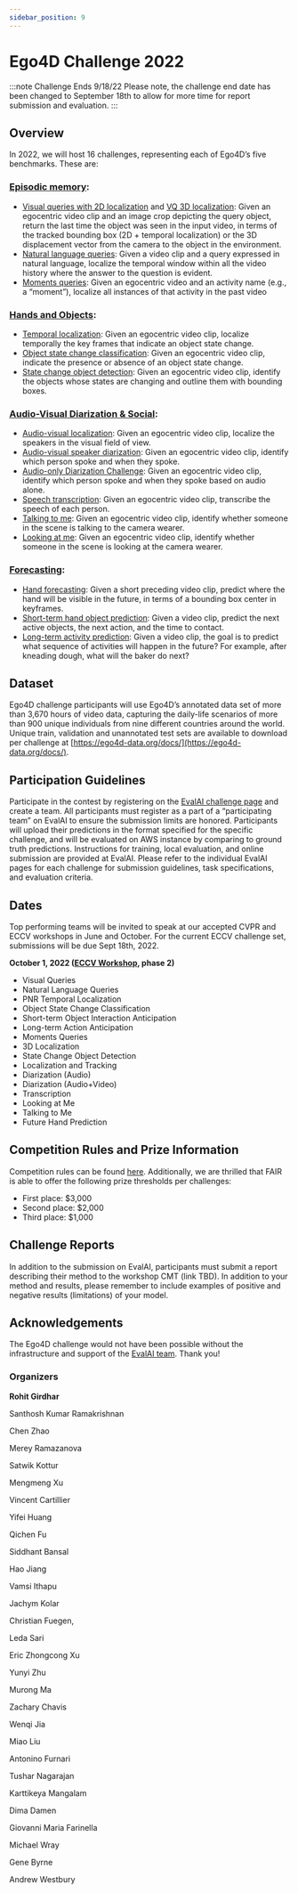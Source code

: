 ```yaml
---
sidebar_position: 9
---
```


# Ego4D Challenge 2022

:::note Challenge Ends 9/18/22
Please note, the challenge end date has been changed to September 18th to allow for more time for report submission and evaluation.
:::

## Overview

In 2022, we will host 16 challenges, representing each of Ego4D’s five benchmarks. These are: 

### [Episodic memory](./benchmarks/episodic-memory.md):

* [Visual queries with 2D localization](https://eval.ai/web/challenges/challenge-page/1619/overview) and [VQ 3D localization](https://eval.ai/web/challenges/challenge-page/1646/overview): Given an egocentric video clip and an image crop depicting the query object, return the last time the object was seen in the input video, in terms of the tracked bounding box (2D + temporal localization) or the 3D displacement vector from the camera to the object in the environment. 
* [Natural language queries](https://eval.ai/web/challenges/challenge-page/1629/overview): Given a video clip and a query expressed in natural language, localize the temporal window within all the video history where the answer to the question is evident.   
* [Moments queries](https://eval.ai/web/challenges/challenge-page/1626/overview): Given an egocentric video and an activity name (e.g., a “moment”), localize all instances of that activity in the past video 

   

### [Hands and Objects](./benchmarks/hands-and-objects.md): 

* [Temporal localization](https://eval.ai/web/challenges/challenge-page/1622/overview): Given an egocentric video clip, localize temporally the key frames that indicate an object state change.
* [Object state change classification](https://eval.ai/web/challenges/challenge-page/1627/overview): Given an egocentric video clip, indicate the presence or absence of an object state change.
* [State change object detection](https://eval.ai/web/challenges/challenge-page/1632/overview): Given an egocentric video clip, identify the objects whose states are changing and outline them with bounding boxes. 

### [Audio-Visual Diarization & Social](./benchmarks/av-diarization.md):

* [Audio-visual localization](https://eval.ai/web/challenges/challenge-page/1633/overview): Given an egocentric video clip, localize the speakers in the visual field of view. 
* [Audio-visual speaker diarization](https://eval.ai/web/challenges/challenge-page/1640/overview): Given an egocentric video clip, identify which person spoke and when they spoke.
* [Audio-only Diarization Challenge](https://eval.ai/web/challenges/challenge-page/1641/overview): Given an egocentric video clip, identify which person spoke and when they spoke based on audio alone.
* [Speech transcription](https://eval.ai/web/challenges/challenge-page/1637/overview): Given an egocentric video clip, transcribe the speech of each person.
* [Talking to me](https://eval.ai/web/challenges/challenge-page/1625/overview): Given an egocentric video clip, identify whether someone in the scene is talking to the camera wearer.
* [Looking at me](https://eval.ai/web/challenges/challenge-page/1624/overview): Given an egocentric video clip, identify whether someone in the scene is looking at the camera wearer.

### [Forecasting](./benchmarks/forecasting.md): 

* [Hand forecasting](https://eval.ai/web/challenges/challenge-page/1630/overview): Given a short preceding video clip, predict where the hand will be visible in the future, in terms of a bounding box center in keyframes.  
* [Short-term hand object prediction](https://eval.ai/web/challenges/challenge-page/1623/overview): Given a video clip, predict the next active objects, the next action, and the time to contact. 
* [Long-term activity prediction](https://eval.ai/web/challenges/challenge-page/1598/overview): Given a video clip, the goal is to predict what sequence of activities will happen in the future? For example, after kneading dough, what will the baker do next?  

<!-- ### Privacy: 

* Beyond these challenges, we will launch a privacy-oriented challenge in the coming weeks, specifically calling for novel and impactful plans using annotations and data from the Ego4D AV and Social benchmarks for privacy-preserving research.  -->

## Dataset 

Ego4D challenge participants will use Ego4D’s annotated data set of more than 3,670 hours of video data, capturing the daily-life scenarios of more than 900 unique individuals from nine different countries around the world. Unique train, validation and unannotated test sets are available to download per challenge at [https://ego4d-data.org/docs/](https://ego4d-data.org/docs/). 

## Participation Guidelines

Participate in the contest by registering on the [EvalAI challenge page](https://eval.ai/) and create a team. All participants must register as a part of a “participating team” on EvalAI to ensure the submission limits are honored. Participants will upload their predictions in the format specified for the specific challenge, and will be evaluated on AWS instance by comparing to ground truth predictions. Instructions for training, local evaluation, and online submission are provided at EvalAI. Please refer to the individual EvalAI pages for each challenge for submission guidelines, task specifications, and evaluation criteria.

## Dates 

Top performing teams will be invited to speak at our accepted CVPR and ECCV workshops in June and October.  For the current ECCV challenge set, submissions will be due Sept 18th, 2022. 

**October 1, 2022 ([ECCV Workshop](https://ego4d-data.org/Workshop/ECCV22/), phase 2)**

* Visual Queries
* Natural Language Queries
* PNR Temporal Localization
* Object State Change Classification
* Short-term Object Interaction Anticipation
* Long-term Action Anticipation
* Moments Queries 
* 3D Localization 
* State Change Object Detection 
* Localization and Tracking 
* Diarization (Audio)
* Diarization (Audio+Video)
* Transcription 
* Looking at Me
* Talking to Me
* Future Hand Prediction

## Competition Rules and Prize Information

Competition rules can be found [here](https://ego4d-interactive-fig1.s3.eu-west-2.amazonaws.com/tc.pdf). Additionally, we are thrilled that FAIR is able to offer the following prize thresholds per challenges: 

* First place: $3,000 
* Second place: $2,000
* Third place: $1,000

## Challenge Reports

In addition to the submission on EvalAI, participants must submit a report describing their method to the workshop CMT (link TBD). In addition to your method and results, please remember to include examples of positive and negative results (limitations) of your model.

## Acknowledgements

The Ego4D challenge would not have been possible without the infrastructure and support of the [EvalAI team](https://eval.ai/team). Thank you! 

### Organizers

**Rohit Girdhar**

Santhosh Kumar Ramakrishnan	

Chen Zhao

Merey Ramazanova

Satwik Kottur	

Mengmeng Xu

Vincent Cartillier	

Yifei Huang	

Qichen Fu	

Siddhant Bansal	

Hao Jiang	

Vamsi Ithapu

Jachym Kolar

Christian Fuegen,

Leda Sari

Eric Zhongcong Xu	 

Yunyi Zhu  

Murong Ma 

Zachary Chavis	

Wenqi Jia

Miao Liu

Antonino Furnari	

Tushar Nagarajan

Karttikeya Mangalam 

Dima Damen

Giovanni Maria Farinella

Michael Wray

Gene Byrne

Andrew Westbury

